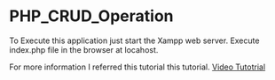 # PHP_CRUD_Operation

To Execute this application just start the Xampp web server.
Execute index.php file in the browser at locahost.

For more information I referred this tutorial this tutorial.
[Video Tutotrial](https://youtu.be/JZdMXUIMdQw)

